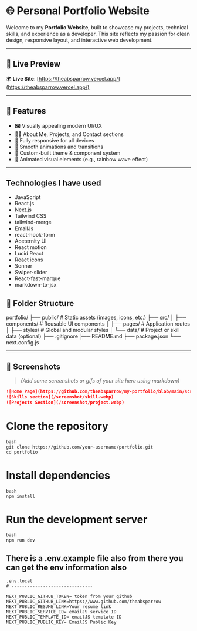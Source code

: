 # 🌐 Personal Portfolio Website

Welcome to my **Portfolio Website**, built to showcase my projects, technical skills, and experience as a developer. This site reflects my passion for clean design, responsive layout, and interactive web development.

---

## 🚀 Live Preview

🌍 **Live Site**: [https://theabsparrow.vercel.app/](https://theabsparrow.vercel.app/)

---

## 🧩 Features

- 🖼️ Visually appealing modern UI/UX
- 🧑‍💻 About Me, Projects, and Contact sections
- 📱 Fully responsive for all devices
- 🧠 Smooth animations and transitions
- 🎨 Custom-built theme & component system
- 🌈 Animated visual elements (e.g., rainbow wave effect)

---

## Technologies I have used

- JavaScript
- React.js
- Next.js
- Tailwind CSS
- tailwind-merge
- EmailJs
- react-hook-form
- Aceternity UI
- React motion
- Lucid React
- React icons
- Sonner
- Swiper-slider
- React-fast-marque
- markdown-to-jsx

## 📂 Folder Structure

portfolio/
├── public/ # Static assets (images, icons, etc.)
├── src/
│ ├── components/ # Reusable UI components
│ ├── pages/ # Application routes
│ ├── styles/ # Global and modular styles
│ └── data/ # Project or skill data (optional)
├── .gitignore
├── README.md
├── package.json
└── next.config.js

---

## 📸 Screenshots

> _(Add some screenshots or gifs of your site here using markdown)_

```md
![Home Page](https://github.com/theabsparrow/my-portfolio/blob/main/screenshot/banner.webp)
![Skills section](/screenshot/skill.webp)
![Projects Section](/screenshot/project.webp)
```

# Clone the repository

```
bash
git clone https://github.com/your-username/portfolio.git
cd portfolio

```

# Install dependencies

```
bash
npm install
```

# Run the development server

```
bash
npm run dev

```

## There is a .env.example file also from there you can get the env information also

```
.env.local
# -------------------------------

NEXT_PUBLIC_GITHUB_TOKEN= token from your github
NEXT_PUBLIC_GITHUB_LINK=https://www.github.com/theabsparrow
NEXT_PUBLIC_RESUME_LINK=Your resume link
NEXT_PUBLIC_SERVICE_ID= emailJS service ID
NEXT_PUBLIC_TEMPLATE_ID= emailJS template ID
NEXT_PUBLIC_PUBLIC_KEY= EmailJS Public Key

```
